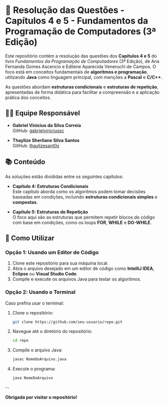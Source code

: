 # 📘 **Resolução das Questões - Capítulos 4 e 5 - Fundamentos da Programação de Computadores (3ª Edição)**

Este repositório contém a resolução das questões dos **Capítulos 4 e 5** do livro *Fundamentos da Programação de Computadores* (3ª Edição), de Ana Fernanda Gomes Ascencio e Edilene Aparecida Veneruchi de Campos. O foco está em conceitos fundamentais de **algoritmos e programação**, utilizando **Java** como linguagem principal, com menções a **Pascal** e **C/C++**.

As questões abordam **estruturas condicionais** e **estruturas de repetição**, apresentadas de forma didática para facilitar a compreensão e a aplicação prática dos conceitos.

## 👨‍💻 **Equipe Responsável**

- **Gabriel Vinicius da Silva Correia**  
  GitHub: [gabrielviniciussc](https://github.com/gabrielviniciussc)

- **Thaylize Sherliane Silva Santos**  
  GitHub: [thaylizesant0s](https://github.com/thaylizesant0s)

## 📚 **Conteúdo**

As soluções estão divididas entre os seguintes capítulos:

- **Capítulo 4: Estruturas Condicionais**  
  Este capítulo aborda como os algoritmos podem tomar decisões baseadas em condições, incluindo **estruturas condicionais simples** e **compostas**.

- **Capítulo 5: Estruturas de Repetição**  
  O foco aqui são as estruturas que permitem repetir blocos de código com base em condições, como os loops **FOR**, **WHILE** e **DO-WHILE**.

## 🔧 **Como Utilizar**

### Opção 1: Usando um Editor de Código

1. Clone este repositório para sua máquina local.
2. Abra o arquivo desejado em um editor de código como **IntelliJ IDEA**, **Eclipse** ou **Visual Studio Code**.
3. Compile e execute os arquivos Java para testar os algoritmos.

### Opção 2: Usando o Terminal

Caso prefira usar o terminal:

1. Clone o repositório:

    ```bash
    git clone https://github.com/seu-usuario/repo.git
    ```

2. Navegue até o diretório do repositório:

    ```bash
    cd repo
    ```

3. Compile o arquivo Java:

    ```bash
    javac NomeDoArquivo.java
    ```

4. Execute o programa:

    ```bash
    java NomeDoArquivo
    ```
--

**Obrigada por visitar o repositório!**
